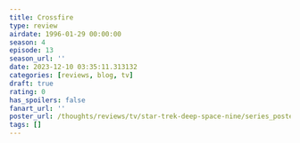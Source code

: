 ```yaml
---
title: Crossfire
type: review
airdate: 1996-01-29 00:00:00
season: 4
episode: 13
season_url: ''
date: 2023-12-10 03:35:11.313132
categories: [reviews, blog, tv]
draft: true
rating: 0
has_spoilers: false
fanart_url: ''
poster_url: /thoughts/reviews/tv/star-trek-deep-space-nine/series_poster.jpg
tags: []
---
```


